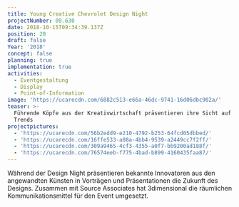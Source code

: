 ```yaml
---
title: Young Creative Chevrolet Design Night
projectNumber: 09.630
date: 2018-10-15T09:34:39.137Z
position: 20
draft: false
Year: '2018'
concept: false
planning: true
implementation: true
activities:
  - Eventgestaltung
  - Display
  - Point-of-Information
image: 'https://ucarecdn.com/6882c513-e66a-46dc-9741-16d06dbc902a/'
teaser: >-
  Führende Köpfe aus der Kreativwirtschaft präsentieren ihre Sicht auf kommende
  Trends
projectpictures:
  - 'https://ucarecdn.com/56b2edd9-e210-4792-b253-64fcd05dbbed/'
  - 'https://ucarecdn.com/16ffe533-a08a-4bb4-9539-a2449cc7f2ff/'
  - 'https://ucarecdn.com/309a9465-4cf3-4355-a0f7-bb9200ad188f/'
  - 'https://ucarecdn.com/76574eeb-f775-4bad-b899-4160435faa87/'
---
```

Während der Design Night präsentieren bekannte Innovatoren aus den angewandten Künsten in Vorträgen und Präsentationen die Zukunft des Designs. Zusammen mit Source Associates hat 3dimensional die räumlichen Kommunikationsmittel für den Event umgesetzt.
